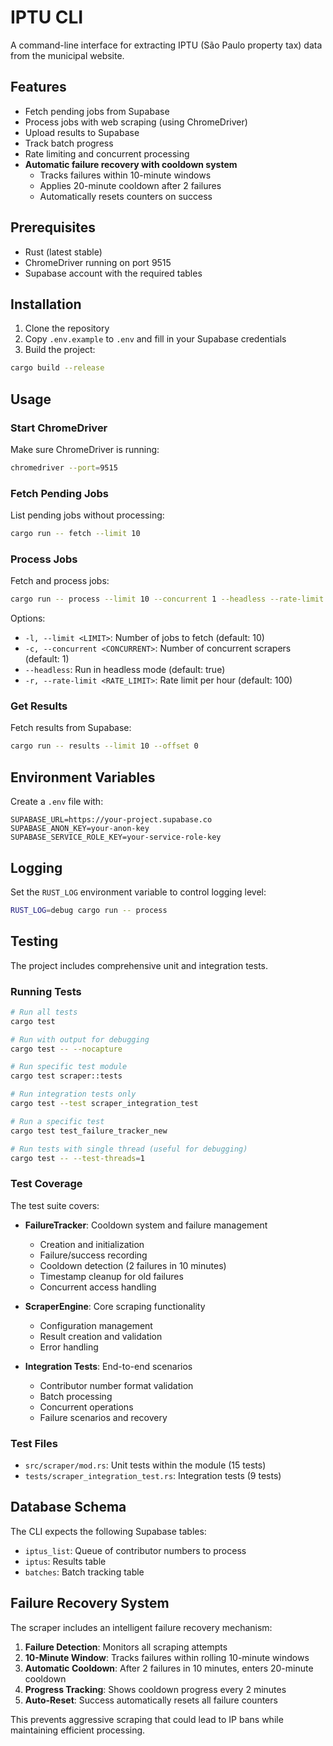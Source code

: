 # IPTU CLI

A command-line interface for extracting IPTU (São Paulo property tax) data from the municipal website.

## Features

- Fetch pending jobs from Supabase
- Process jobs with web scraping (using ChromeDriver)
- Upload results to Supabase
- Track batch progress
- Rate limiting and concurrent processing
- **Automatic failure recovery with cooldown system**
  - Tracks failures within 10-minute windows
  - Applies 20-minute cooldown after 2 failures
  - Automatically resets counters on success

## Prerequisites

- Rust (latest stable)
- ChromeDriver running on port 9515
- Supabase account with the required tables

## Installation

1. Clone the repository
2. Copy `.env.example` to `.env` and fill in your Supabase credentials
3. Build the project:

```bash
cargo build --release
```

## Usage

### Start ChromeDriver

Make sure ChromeDriver is running:

```bash
chromedriver --port=9515
```

### Fetch Pending Jobs

List pending jobs without processing:

```bash
cargo run -- fetch --limit 10
```

### Process Jobs

Fetch and process jobs:

```bash
cargo run -- process --limit 10 --concurrent 1 --headless --rate-limit 100
```

Options:
- `-l, --limit <LIMIT>`: Number of jobs to fetch (default: 10)
- `-c, --concurrent <CONCURRENT>`: Number of concurrent scrapers (default: 1)
- `--headless`: Run in headless mode (default: true)
- `-r, --rate-limit <RATE_LIMIT>`: Rate limit per hour (default: 100)

### Get Results

Fetch results from Supabase:

```bash
cargo run -- results --limit 10 --offset 0
```

## Environment Variables

Create a `.env` file with:

```
SUPABASE_URL=https://your-project.supabase.co
SUPABASE_ANON_KEY=your-anon-key
SUPABASE_SERVICE_ROLE_KEY=your-service-role-key
```

## Logging

Set the `RUST_LOG` environment variable to control logging level:

```bash
RUST_LOG=debug cargo run -- process
```

## Testing

The project includes comprehensive unit and integration tests.

### Running Tests

```bash
# Run all tests
cargo test

# Run with output for debugging
cargo test -- --nocapture

# Run specific test module
cargo test scraper::tests

# Run integration tests only
cargo test --test scraper_integration_test

# Run a specific test
cargo test test_failure_tracker_new

# Run tests with single thread (useful for debugging)
cargo test -- --test-threads=1
```

### Test Coverage

The test suite covers:

- **FailureTracker**: Cooldown system and failure management
  - Creation and initialization
  - Failure/success recording
  - Cooldown detection (2 failures in 10 minutes)
  - Timestamp cleanup for old failures
  - Concurrent access handling

- **ScraperEngine**: Core scraping functionality
  - Configuration management
  - Result creation and validation
  - Error handling

- **Integration Tests**: End-to-end scenarios
  - Contributor number format validation
  - Batch processing
  - Concurrent operations
  - Failure scenarios and recovery

### Test Files

- `src/scraper/mod.rs`: Unit tests within the module (15 tests)
- `tests/scraper_integration_test.rs`: Integration tests (9 tests)

## Database Schema

The CLI expects the following Supabase tables:

- `iptus_list`: Queue of contributor numbers to process
- `iptus`: Results table
- `batches`: Batch tracking table

## Failure Recovery System

The scraper includes an intelligent failure recovery mechanism:

1. **Failure Detection**: Monitors all scraping attempts
2. **10-Minute Window**: Tracks failures within rolling 10-minute windows
3. **Automatic Cooldown**: After 2 failures in 10 minutes, enters 20-minute cooldown
4. **Progress Tracking**: Shows cooldown progress every 2 minutes
5. **Auto-Reset**: Success automatically resets all failure counters

This prevents aggressive scraping that could lead to IP bans while maintaining efficient processing.
